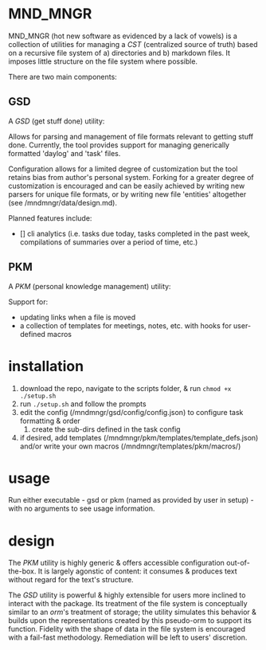 # MND_MNGR

MND_MNGR (hot new software as evidenced by a lack of vowels) is a collection of utilities for managing a _CST_ (centralized source of truth) based on a recursive file system of a) directories and b) markdown files. It imposes little structure on the file system where possible.

There are two main components:

## GSD

A _GSD_ (get stuff done) utility:

Allows for parsing and management of file formats relevant to getting stuff done. Currently, the tool provides support for managing generically formatted 'daylog' and 'task' files.

Configuration allows for a limited degree of customization but the tool retains bias from author's personal system. Forking for a greater degree of customization is encouraged and can be easily achieved by writing new parsers for unique file formats, or by writing new file 'entities' altogether (see /mndmngr/data/design.md).

Planned features include:

- [] cli analytics (i.e. tasks due today, tasks completed in the past week, compilations of summaries over a period of time, etc.)

## PKM

A _PKM_ (personal knowledge management) utility:

Support for:

- updating links when a file is moved
- a collection of templates for meetings, notes, etc. with hooks for user-defined macros

# installation

1. download the repo, navigate to the scripts folder, & run `chmod +x ./setup.sh`
1. run `./setup.sh` and follow the prompts
1. edit the config (/mndmngr/gsd/config/config.json) to configure task formatting & order
   1. create the sub-dirs defined in the task config
1. if desired, add templates (/mndmngr/pkm/templates/template_defs.json) and/or write your own macros (/mndmngr/templates/pkm/macros/)

# usage

Run either executable - gsd or pkm (named as provided by user in setup) - with no arguments to see usage information.

# design

The _PKM_ utility is highly generic & offers accessible configuration out-of-the-box. It is largely agonstic of content: it consumes & produces text without regard for the text's structure.

The _GSD_ utility is powerful & highly extensible for users more inclined to interact with the package. Its treatment of the file system is conceptually similar to an _orm_'s treatment of storage; the utility simulates this behavior & builds upon the representations created by this pseudo-orm to support its function. Fidelity with the shape of data in the file system is encouraged with a fail-fast methodology. Remediation will be left to users' discretion.
